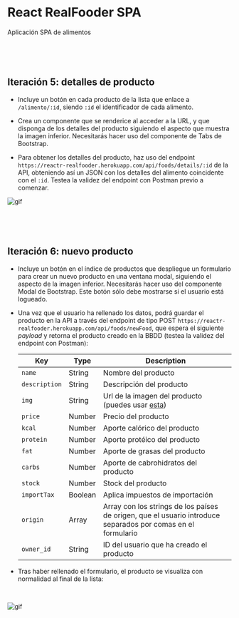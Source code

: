 # React RealFooder SPA

Aplicación SPA de alimentos
<p>&nbsp;</p>
<p>&nbsp;</p>

## Iteración 5: detalles de producto

- Incluye un botón en cada producto de la lista que enlace a `/alimento/:id`, siendo `:id` el identificador de cada alimento.

- Crea un componente que se renderice al acceder a la URL, y que disponga de los detalles del producto siguiendo el aspecto que muestra la imagen inferior. Necesitarás hacer uso del componente de Tabs de Bootstrap.

-  Para obtener los detalles del producto, haz uso del endpoint `https://reactr-realfooder.herokuapp.com/api/foods/details/:id` de la API, obteniendo así un JSON con los detalles del alimento coincidente con el `:id`. Testea la validez del endpoint con Postman previo a comenzar.

![gif](https://res.cloudinary.com/ironhack-german/video/upload/e_loop/v1591030188/vid6.gif)
<p>&nbsp;</p>
<p>&nbsp;</p>


## Iteración 6: nuevo producto

- Incluye un botón en el índice de productos que despliegue un formulario para crear un nuevo producto en una ventana modal, siguiendo el aspecto de la imagen inferior. Necesitarás hacer uso del componente Modal de Bootstrap. Este botón sólo debe mostrarse si el usuario está logueado. 

- Una vez que el usuario ha rellenado los datos, podrá guardar el producto en la API a través del endpoint de tipo POST `https://reactr-realfooder.herokuapp.com/api/foods/newFood`, que espera el siguiente *payload* y retorna el producto creado en la BBDD (testea la validez del endpoint con Postman):

  | Key        | Type           | Description  |
  | ------------- | ------------- | ------------- |
  | `name` | String | Nombre del producto  |
  | `description` | String | Descripción del producto  |
  | `img` | String | Url de la imagen del producto (puedes usar [esta](https://res.cloudinary.com/ironhack-german/image/upload/v1591033289/no-image.jpg))  |
  | `price` | Number | Precio del producto  |
  | `kcal` | Number | Aporte calórico del producto  |
  | `protein` | Number | Aporte protéico del producto  |
  | `fat` | Number | Aporte de grasas del producto  |
  | `carbs` | Number | Aporte de cabrohidratos del producto  |
  | `stock` | Number | Stock del producto  |
  | `importTax` | Boolean | Aplica impuestos de importación  |
  | `origin` | Array | Array con los strings de los países de origen, que el usuario introduce separados por comas en el formulario  |
  | `owner_id` | String | ID del usuario que ha creado el producto  |
  
- Tras haber rellenado el formulario, el producto se visualiza con normalidad al final de la lista:
<p>&nbsp;</p>

![gif](https://res.cloudinary.com/ironhack-german/video/upload/c_crop,h_685,w_1280/e_loop/v1591117166/Secuencia_01_1.gif)
